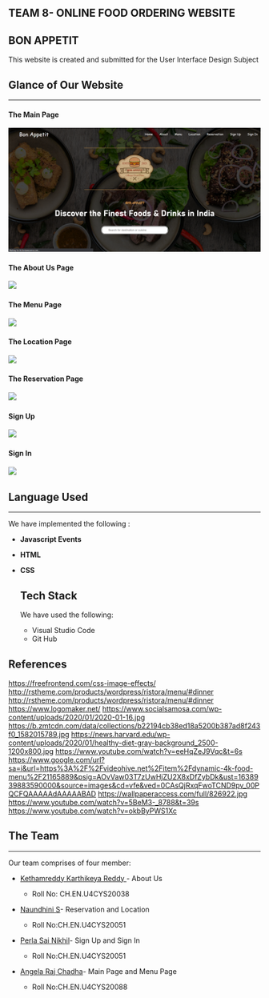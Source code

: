 ## TEAM 8- ONLINE FOOD ORDERING WEBSITE

## BON APPETIT

This website is created and submitted for the User Interface Design Subject 

## Glance of Our Website

<hr></hr>

####  The Main Page

![](https://github.com/RE8EL0804/online_food_order_team8/blob/main/main.PNG)

#### The About Us Page

![](https://github.com/RE8EL0804/online_food_order_team8/blob/main/about.PNG)



#### The Menu Page

![](https://github.com/RE8EL0804/online_food_order_team8/blob/main/menu.PNG)


#### The Location Page

![](https://github.com/RE8EL0804/online_food_order_team8/blob/main/loc.PNG)



#### The Reservation Page

![](https://github.com/RE8EL0804/online_food_order_team8/blob/main/reser.PNG)



#### Sign Up

![](https://github.com/RE8EL0804/online_food_order_team8/blob/main/sihn.PNG)



#### Sign In

![](https://github.com/RE8EL0804/online_food_order_team8/blob/main/signin.PNG)



## **Language Used**

<hr></hr>

We have implemented the following :

-  **Javascript Events**

- **HTML**

- **CSS**

  ## Tech Stack

  We have used the following:

  - Visual Studio Code
  - Git Hub

## References
https://freefrontend.com/css-image-effects/
http://rstheme.com/products/wordpress/ristora/menu/#dinner
http://rstheme.com/products/wordpress/ristora/menu/#dinner
https://www.logomaker.net/
https://www.socialsamosa.com/wp-content/uploads/2020/01/2020-01-16.jpg
https://b.zmtcdn.com/data/collections/b22194cb38ed18a5200b387ad8f243f0_1582015789.jpg
https://news.harvard.edu/wp-content/uploads/2020/01/healthy-diet-gray-background_2500-1200x800.jpg
https://www.youtube.com/watch?v=eeHqZeJ9Vqc&t=6s
https://www.google.com/url?sa=i&url=https%3A%2F%2Fvideohive.net%2Fitem%2Fdynamic-4k-food-menu%2F21165889&psig=AOvVaw03T7zUwHjZU2X8xDfZybDk&ust=1638939883590000&source=images&cd=vfe&ved=0CAsQjRxqFwoTCND9pv_00PQCFQAAAAAdAAAAABAD
https://wallpaperaccess.com/full/826922.jpg
https://www.youtube.com/watch?v=5BeM3-_8788&t=39s
https://www.youtube.com/watch?v=okbByPWS1Xc

## The Team

<hr></hr>

Our team comprises of four member:

- <a href="https://github.com/RE8EL0804"> Kethamreddy Karthikeya Reddy </a>- About Us
  - Roll No: CH.EN.U4CYS20038
- <a href="https://github.com/naundhini27/UID">Naundhini S</a>- Reservation and Location
  - Roll No:CH.EN.U4CYS20051

- <a href="https://github.com/steamblade">Perla Sai Nikhil</a>- Sign Up and Sign In
  - Roll No:CH.EN.U4CYS20051

- <a href="https://github.com/steamblade">Angela Raj Chadha</a>- Main Page and Menu Page
  - Roll No:CH.EN.U4CYS20088
